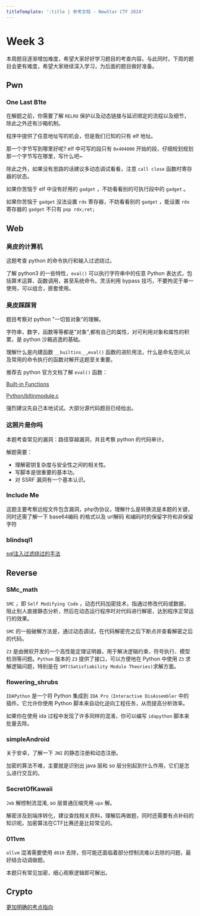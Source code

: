 ```yaml
---
titleTemplate: ':title | 参考文档 - NewStar CTF 2024'
---
```

<script setup>
import Container from '@/components/docs/Container.vue'
import Text from '@/components/docs/NonTextDetectable.vue'
</script>

# Week 3

本周题目逐渐增加难度，希望大家好好学习题目的考查内容。与此同时，下周的题目会更有难度，希望大家继续深入学习，为后面的题目做好准备。

## Pwn

### One Last B1te

<Container type='tip'>

在解题之前，你需要了解 ``RELRO`` 保护以及动态链接与延迟绑定的流程以及细节，除此之外还有沙箱机制。

</Container>

程序中提供了任意地址写的机会，但是我们已知的只有 elf 地址。

那一个字节写到哪里好呢? elf 中可写的段只有 ``0x404000`` 开始的段，仔细规划规划那一个字节写在哪里，写什么吧~

除此之外，如果没有思路的话建议多动态调试看看，注意 ``call close`` 函数时寄存器的状态。

如果你苦恼于 elf 中没有好用的 ``gadget`` ，不妨看看别的可执行段中的 ``gadget`` 。

如果你苦恼于 ``gadget`` 没法设置 ``rdx`` 寄存器，不妨看看别的 ``gadget`` ，能设置 ``rdx`` 寄存器的 ``gadget`` 不只有 ``pop rdx;ret;``

## Web

### 臭皮的计算机

<Container type='tip'>

这题考查 python 的命令执行和输入过滤绕过。

</Container>

了解 python3 的一些特性，``eval()`` 可以执行字符串中的任意 Python 表达式，包括算术运算、函数调用，甚至系统命令。灵活利用 bypass 技巧，不要拘泥于单一使用，可以组合，嵌套使用。

### 臭皮踩踩背

<Container type='tip'>

题目考察对 python "一切皆对象"的理解。

</Container>

字符串，数字，函数等等都是"对象",都有自己的属性，对可利用对象和属性的积累，是 python 沙箱逃逸的基础。

理解什么是内建函数 ``__builtins__``,``eval()`` 函数的进阶用法，什么是命名空间,以及常用的命令执行的函数对解开这题至关重要。

推荐去 python 官方文档了解 ``eval()`` 函数：

[Built-in Functions](https://docs.python.org/3/library/functions.html#eval)

[Python/bltinmodule.c](https://github.com/python/cpython/blob/main/Python/bltinmodule.c#L937)

强烈建议先自己本地试试。大部分源代码题目已经给出。

### 这照片是你吗

<Container type='tip'>

本题考查常见的漏洞：路径穿越漏洞，并且考察 python 的代码审计。

</Container>

解题需要：

- 理解密钥复杂度与安全性之间的相关性。
- 写脚本是很重要的基本功。
- 对 SSRF 漏洞有一个基本认识。

### Include Me

这题主要考察远程文件包含漏洞，php伪协议，理解什么是转换流是本题的关键，同时还需了解一下 base64编码 的格式以及 url解码 和编码时的保留字符和非保留字符

### blindsql1

[sql注入过滤绕过的手法](https://yang1k.github.io/post/sql%E6%B3%A8%E5%85%A5%E7%BB%95%E8%BF%87%E5%8E%9F%E7%90%86%E6%80%BB%E7%BB%93/)

## Reverse

### SMc_math

``SMC`` ，即 ``Self Modifying Code`` ，动态代码加密技术，指通过修改代码或数据，阻止别人直接静态分析，然后在动态运行程序时对代码进行解密，达到程序正常运行的效果。

``SMC`` 的一般破解方法是，通过动态调试，在代码解密完之后下断点并查看解密之后的代码。

``Z3`` 是由微软开发的一个高性能定理证明器，用于解决逻辑约束、符号执行、模型检测等问题。``Python`` 版本的 ``Z3`` 提供了接口，可以方便地在 Python 中使用 ``Z3`` 求解逻辑问题，特别是在 ``SMT(Satisfiability Modulo Theories)``求解方面。

### flowering_shrubs

``IDAPython`` 是一个将 Python 集成到 ``IDA Pro（Interactive DisAssembler`` 中的插件。它允许你使用 Python 脚本来自动化逆向工程任务，从而提高分析效率。

如果你在使用 ida 过程中发现了许多同样的混淆，你可以编写 ``idapython`` 脚本来批量去除。

### simpleAndroid

关于安卓，了解一下 ``JNI`` 的静态注册和动态注册。

加密的算法不难，主要就是识别出 java 层和 so 层分别起到什么作用，它们是怎么进行交互的。

### SecretOfKawaii

<Container type='tip'>

``Jeb`` 解控制流混淆, so 层普通压缩壳用 ``upx`` 解。

</Container>

解密涉及到端序转化，建议查找相关资料，理解后再做题，同时还需要有点补码的知识呢。加密算法在CTF比赛还是比较常见的。

### 011vm

``ollvm`` 混淆需要使用 ``d810`` 去除，但可能还面临着部分控制流难以去除的问题，最好结合动调做题。

本题只有常见加密，细心观察逻辑即可解出。

## Crypto

<Container type='tip'>

[更加明确的考点指向](https://en.wikipedia.org/wiki/Block_cipher_mode_of_operation)

</Container>
